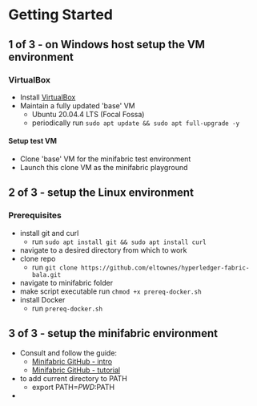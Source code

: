 # Getting Started

## 1 of 3 - on Windows host setup the VM environment

### VirtualBox
- Install [VirtualBox](https://www.virtualbox.org/)
- Maintain a fully updated 'base' VM
    - Ubuntu 20.04.4 LTS (Focal Fossa)
    - periodically run `sudo apt update && sudo apt full-upgrade -y`

#### Setup test VM
- Clone 'base' VM for the minifabric test environment
- Launch this clone VM as the minifabric playground

## 2 of 3 - setup the Linux environment

### Prerequisites
- install git and curl
    - run `sudo apt install git && sudo apt install curl`
- navigate to a desired directory from which to work
- clone repo
    - run `git clone https://github.com/eltownes/hyperledger-fabric-bala.git`
- navigate to minifabric folder
- make script executable
    run `chmod +x prereq-docker.sh`
- install Docker
    - run `prereq-docker.sh`

## 3 of 3 - setup the minifabric environment

- Consult and follow the guide:
    - [Minifabric GitHub - intro](https://github.com/hyperledger-labs/minifabric)
    - [Minifabric GitHub - tutorial](https://github.com/hyperledger-labs/minifabric/blob/main/docs/README.md)
- to add current directory to PATH
    - export PATH=${PWD}:$PATH
- 

